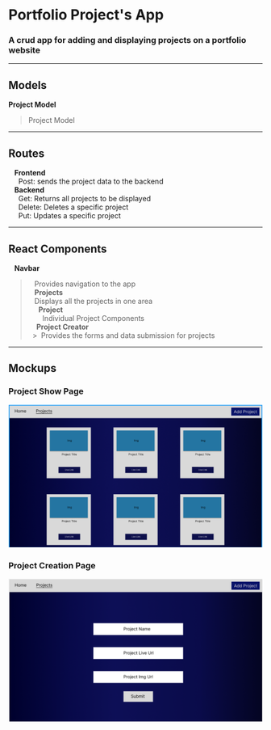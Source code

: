 # Portfolio Project's App
### A crud app for adding and displaying projects on a portfolio website

---







## Models
**Project Model** 
> Project Model 

---

## Routes 
&nbsp;&nbsp; **Frontend**<br> 
&nbsp;&nbsp;&nbsp;&nbsp; Post: sends the project data to the backend<br> 
&nbsp;&nbsp; **Backend**<br> 
&nbsp;&nbsp;&nbsp;&nbsp; Get: Returns all projects to be displayed<br> 
&nbsp;&nbsp;&nbsp;&nbsp; Delete: Deletes a specific project<br> 
&nbsp;&nbsp;&nbsp;&nbsp; Put: Updates a specific project<br> 

---

## React Components
&nbsp;&nbsp; **Navbar**<br>
> &nbsp;&nbsp; Provides navigation to the app<br> 
&nbsp;&nbsp; **Projects**<br> 
> &nbsp;&nbsp; Displays all the projects in one area<br> 
&nbsp;&nbsp;&nbsp;&nbsp; **Project**<br> 
> &nbsp;&nbsp;&nbsp;&nbsp;&nbsp;&nbsp; Individual Project Components<br> 
&nbsp;&nbsp;&nbsp;&nbsp;**Project Creator**<br>
&nbsp;&nbsp;>&nbsp;&nbsp;Provides the forms and data submission for projects<br>

---

## Mockups
### Project Show Page 
![project show page](/assets/images/ShowProject.png)
### Project Creation Page
![project add page](/assets/images/AddProject.png)

